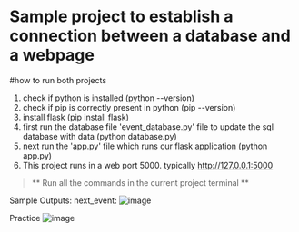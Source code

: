 # Sample project to establish a connection between a database and a webpage

#how to run both projects
1. check if python is installed (python --version)
2. check if pip is correctly present in python (pip --version)
3. install flask (pip install flask)
4. first run the database file 'event_database.py' file to update the sql database with data (python database.py)
5. next run the 'app.py' file which runs our flask application (python app.py)
6. This project runs in a web port 5000. typically http://127.0.0.1:5000
   
> ** Run all the commands in the current project terminal **

Sample Outputs:
next_event:
![image](https://github.com/user-attachments/assets/dfa39cd7-0a47-4a32-af8c-65dedf55cdbf)

Practice
![image](https://github.com/user-attachments/assets/2618ffe4-69c4-4d42-b809-c7085101e861)
